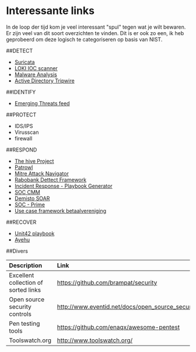 <h1>Interessante links</h1>
 
In de loop der tijd kom je veel interessant "spul" tegen wat je wilt bewaren. Er zijn veel van dit soort overzichten te vinden. Dit is er ook zo een, ik heb geprobeerd om deze logisch te categoriseren op basis van NIST.

##DETECT 

* [Suricata](https://suricata-ids.org/)
* [LOKI IOC scanner](https://www.nextron-systems.com/loki/)
* [Malware Analysis](https://www.joesecurity.org/)
* [Active Directory Tripwire](https://www.secureworks.com/blog/dcept)


##IDENTIFY

* [Emerging Threats feed](https://rules.emergingthreats.net/)

##PROTECT 

* IDS/IPS
* Virusscan
* firewall



##RESPOND

* [The hive Project](https://thehive-project.org/)
* [Patrowl](https://patrowl.io/home)
* [Mitre Attack Navigator](https://mitre-attack.github.io/attack-navigator/enterprise/)
* [Rabobank Dettect Framework](https://github.com/rabobank-cdc/DeTTECT)
* [Incident Response - Playbook Generator](https://www.incidentresponse.com/events/)
* [SOC CMM](https://www.soc-cmm.com/downloads/latest/)
* [Demisto SOAR](https://github.com/demisto/content)
* [SOC - Prime](https://my.socprime.com/en/soc-workflow-app/)
* [Use case framework betaalvereniging](https://www.betaalvereniging.nl/wp-content/uploads/FI-ISAC-Use-Case-Framework-Full-Documentation.pdf)



##RECOVER 

* [Unit42 playbook](https://pan-unit42.github.io/playbook_viewer/?pb=oilrig)
* [Ayehu](https://ayehu.com/cyber-security-incident-response-automation/top-5-cyber-security-incident-response-playbooks/malware-infections/#tab-id-1)

##Divers 

| Description                           |  Link                                                                                 |
| :-------------------------------------| :-------------------------------------------------------------------------------------|
| Excellent collection of sorted links  |  <https://github.com/brampat/security>                                                  |
| Open source security controls         |  <http://www.eventid.net/docs/open_source_security_controls.asp>                        |
| Pen testing tools                     |  <https://github.com/enaqx/awesome-pentest>                                             |
| Toolswatch.org                        |  <http://www.toolswatch.org/>                                                           |



